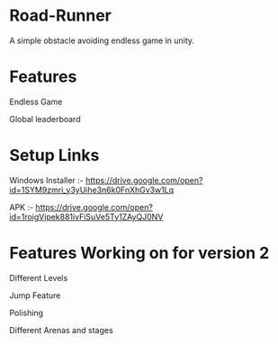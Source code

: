 # Road-Runner

A simple obstacle avoiding endless game in unity.

# Features

Endless Game

Global leaderboard

# Setup Links

Windows Installer :- https://drive.google.com/open?id=1SYM9zmri_y3yUihe3n6k0FnXhGv3w1Lq

APK :- https://drive.google.com/open?id=1roigVjpek881ivFiSuVe5Ty1ZAyQJ0NV


# Features Working on for version 2

Different Levels

Jump Feature

Polishing

Different Arenas and stages


